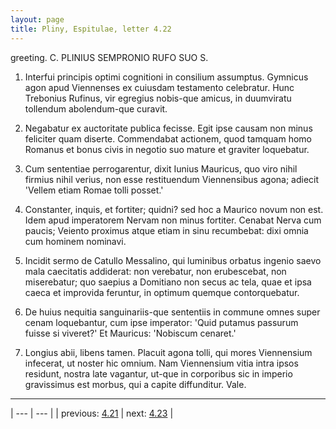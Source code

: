 ```yaml
---
layout: page
title: Pliny, Espitulae, letter 4.22
---
```


greeting. C. PLINIUS SEMPRONIO RUFO SUO S.



1. Interfui principis optimi cognitioni in consilium assumptus. Gymnicus agon apud Viennenses ex cuiusdam testamento celebratur. Hunc Trebonius Rufinus, vir egregius nobis-que amicus, in duumviratu tollendum abolendum-que curavit.



2. Negabatur ex auctoritate publica fecisse. Egit ipse causam non minus feliciter quam diserte. Commendabat actionem, quod tamquam homo Romanus et bonus civis in negotio suo mature et graviter loquebatur.



3. Cum sententiae perrogarentur, dixit Iunius Mauricus, quo viro nihil firmius nihil verius, non esse restituendum Viennensibus agona; adiecit 'Vellem etiam Romae tolli posset.'



4. Constanter, inquis, et fortiter; quidni? sed hoc a Maurico novum non est. Idem apud imperatorem Nervam non minus fortiter. Cenabat Nerva cum paucis; Veiento proximus atque etiam in sinu recumbebat: dixi omnia cum hominem nominavi.



5. Incidit sermo de Catullo Messalino, qui luminibus orbatus ingenio saevo mala caecitatis addiderat: non verebatur, non erubescebat, non miserebatur; quo saepius a Domitiano non secus ac tela, quae et ipsa caeca et improvida feruntur, in optimum quemque contorquebatur.



6. De huius nequitia sanguinariis-que sententiis in commune omnes super cenam loquebantur, cum ipse imperator: 'Quid putamus passurum fuisse si viveret?' Et Mauricus: 'Nobiscum cenaret.'



7. Longius abii, libens tamen. Placuit agona tolli, qui mores Viennensium infecerat, ut noster hic omnium. Nam Viennensium vitia intra ipsos residunt, nostra late vagantur, ut-que in corporibus sic in imperio gravissimus est morbus, qui a capite diffunditur. Vale.



---

| --- | --- |
| previous: [4.21](../4.21/) | next: [4.23](../4.23/) |
